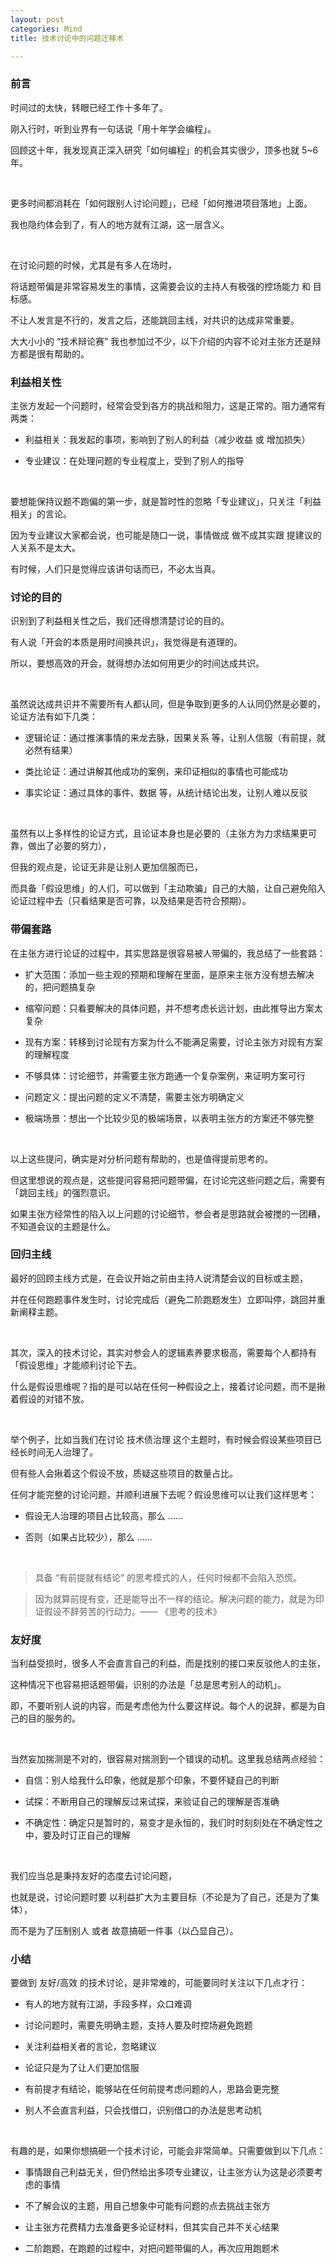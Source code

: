 ```yaml
---
layout: post
categories: Mind
title: 技术讨论中的问题迁移术

---
```


### 前言

时间过的太快，转眼已经工作十多年了。

刚入行时，听到业界有一句话说「用十年学会编程」。

回顾这十年，我发现真正深入研究「如何编程」的机会其实很少，顶多也就 5~6 年。

<br/>

更多时间都消耗在「如何跟别人讨论问题」，已经「如何推进项目落地」上面。

我也隐约体会到了，有人的地方就有江湖，这一层含义。

<br/>

在讨论问题的时候，尤其是有多人在场时，

将话题带偏是非常容易发生的事情，这需要会议的主持人有极强的控场能力 和 目标感。

不让人发言是不行的，发言之后，还能跳回主线，对共识的达成非常重要。

大大小小的 “技术辩论赛” 我也参加过不少，以下介绍的内容不论对主张方还是辩方都是很有帮助的。

### 利益相关性

主张方发起一个问题时，经常会受到各方的挑战和阻力，这是正常的。阻力通常有两类：

- 利益相关：我发起的事项，影响到了别人的利益（减少收益 或 增加损失）

- 专业建议：在处理问题的专业程度上，受到了别人的指导

<br/>

要想能保持议题不跑偏的第一步，就是暂时性的忽略「专业建议」，只关注「利益相关」的言论。

因为专业建议大家都会说，也可能是随口一说，事情做成 做不成其实跟 提建议的人关系不是太大。

有时候，人们只是觉得应该讲句话而已，不必太当真。

### 讨论的目的

识别到了利益相关性之后，我们还得想清楚讨论的目的。

有人说「开会的本质是用时间换共识」，我觉得是有道理的。

所以，要想高效的开会，就得想办法如何用更少的时间达成共识。

<br/>

虽然说达成共识并不需要所有人都认同，但是争取到更多的人认同仍然是必要的，论证方法有如下几类：

- 逻辑论证：通过推演事情的来龙去脉，因果关系 等，让别人信服（有前提，就必然有结果）

- 类比论证：通过讲解其他成功的案例，来印证相似的事情也可能成功

- 事实论证：通过具体的事件、数据 等，从统计结论出发，让别人难以反驳

<br/>

虽然有以上多样性的论证方式，且论证本身也是必要的（主张方为力求结果更可靠，做出了必要的努力），

但我的观点是，论证无非是让别人更加信服而已，

而具备「假设思维」的人们，可以做到「主动欺骗」自己的大脑，让自己避免陷入论证过程中去（只看结果是否可靠，以及结果是否符合预期）。

### 带偏套路

在主张方进行论证的过程中，其实思路是很容易被人带偏的，我总结了一些套路：

- 扩大范围：添加一些主观的预期和理解在里面，是原来主张方没有想去解决的，把问题搞复杂

- 缩窄问题：只看要解决的具体问题，并不想考虑长远计划，由此推导出方案太复杂

- 现有方案：转移到讨论现有方案为什么不能满足需要，讨论主张方对现有方案的理解程度

- 不够具体：讨论细节，并需要主张方跑通一个复杂案例，来证明方案可行

- 问题定义：提出问题的定义不清楚，需要主张方明确定义

- 极端场景：想出一个比较少见的极端场景，以表明主张方的方案还不够完整

<br/>

以上这些提问，确实是对分析问题有帮助的，也是值得提前思考的。

但这里想说的观点是，这些提问容易把问题带偏，在讨论完这些问题之后，需要有「跳回主线」的强烈意识。

如果主张方经常性的陷入以上问题的讨论细节，参会者是思路就会被搅的一团糟，不知道会议的主题是什么。

### 回归主线

最好的回顾主线方式是，在会议开始之前由主持人说清楚会议的目标或主题，

并在任何跑题事件发生时，讨论完成后（避免二阶跑题发生）立即叫停，跳回并重新阐释主题。

<br/>

其次，深入的技术讨论，其实对参会人的逻辑素养要求极高，需要每个人都持有「假设思维」才能顺利讨论下去。

什么是假设思维呢？指的是可以站在任何一种假设之上，接着讨论问题，而不是揪着假设的对错不放。

<br/>

举个例子，比如当我们在讨论 技术债治理 这个主题时，有时候会假设某些项目已经长时间无人治理了。

但有些人会揪着这个假设不放，质疑这些项目的数量占比。

任何才能完整的讨论问题，并顺利进展下去呢？假设思维可以让我们这样思考：

- 假设无人治理的项目占比较高，那么 ……

- 否则（如果占比较少），那么 ……

<br/>

> 具备 “有前提就有结论” 的思考模式的人，任何时候都不会陷入恐慌。

> 因为就算前提有变，还是能导出不一样的结论。解决问题的能力，就是为印证假设不辞劳苦的行动力。—— 《思考的技术》

### 友好度

当利益受损时，很多人不会直言自己的利益，而是找别的接口来反驳他人的主张，

这种情况下也容易把话题带偏，识别的办法是「总是思考别人的动机」。

即，不要听别人说的内容，而是考虑他为什么要这样说。每个人的说辞，都是为自己的目的服务的。

<br/>

当然妄加揣测是不对的，很容易对揣测到一个错误的动机。这里我总结两点经验：

- 自信：别人给我什么印象，他就是那个印象，不要怀疑自己的判断

- 试探：不断用自己的理解反过来试探，来验证自己的理解是否准确

- 不确定性：确定只是暂时的，易变才是永恒的，我们时时刻刻处在不确定性之中，要及时订正自己的理解

<br/>

我们应当总是秉持友好的态度去讨论问题，

也就是说，讨论问题时要 以利益扩大为主要目标（不论是为了自己，还是为了集体），

而不是为了压制别人 或者 故意搞砸一件事（以凸显自己）。

### 小结

要做到 友好/高效 的技术讨论，是非常难的，可能要同时关注以下几点才行：

- 有人的地方就有江湖，手段多样，众口难调

- 讨论问题时，需要先明确主题，支持人要及时控场避免跑题

- 关注利益相关者的言论，忽略建议

- 论证只是为了让人们更加信服

- 有前提才有结论，能够站在任何前提考虑问题的人，思路会更完整

- 别人不会直言利益，只会找借口，识别借口的办法是思考动机

<br/>

有趣的是，如果你想搞砸一个技术讨论，可能会非常简单。只需要做到以下几点：

- 事情跟自己利益无关，但仍然给出多项专业建议，让主张方认为这是必须要考虑的事情

- 不了解会议的主题，用自己想象中可能有问题的点去挑战主张方

- 让主张方花费精力去准备更多论证材料，但其实自己并不关心结果

- 二阶跑题，在跑题的过程中，对把问题带偏的人，再次应用跑题术
